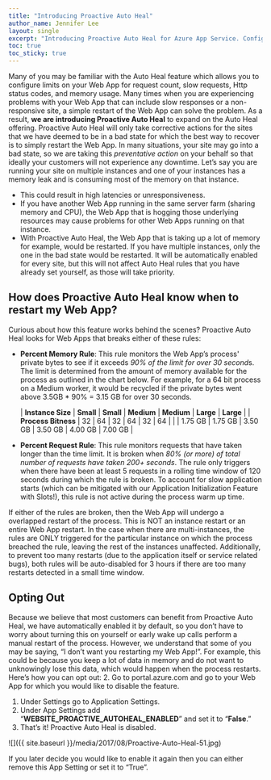 ```yaml
---
title: "Introducing Proactive Auto Heal"
author_name: Jennifer Lee 
layout: single
excerpt: "Introducing Proactive Auto Heal for Azure App Service. Configure limits on your Web App for request count, slow requests, Http status codes, and memory usage."
toc: true
toc_sticky: true
---
```


Many of you may be familiar with the Auto Heal feature which allows you to configure limits on your Web App for request count, slow requests, Http status codes, and memory usage. Many times when you are experiencing problems with your Web App that can include slow responses or a non-responsive site, a simple restart of the Web App can solve the problem. As a result, **we are introducing Proactive Auto Heal** to expand on the Auto Heal offering. Proactive Auto Heal will only take corrective actions for the sites that we have deemed to be in a bad state for which the best way to recover is to simply restart the Web App. In many situations, your site may go into a bad state, so we are taking this *preventative action* on your behalf so that ideally your customers will not experience any downtime. Let’s say you are running your site on multiple instances and one of your instances has a memory leak and is consuming most of the memory on that instance.  

- This could result in high latencies or unresponsiveness.
- If you have another Web App running in the same server farm (sharing memory and CPU), the Web App that is hogging those underlying resources may cause problems for other Web Apps running on that instance.
- With Proactive Auto Heal, the Web App that is taking up a lot of memory for example, would be restarted. If you have multiple instances, only the one in the bad state would be restarted.
It will be automatically enabled for every site, but this will not affect Auto Heal rules that you have already set yourself, as those will take priority. 

## How does Proactive Auto Heal know when to restart my Web App?

Curious about how this feature works behind the scenes? Proactive Auto Heal looks for Web Apps that breaks either of these rules:  

- **Percent Memory Rule**: This rule monitors the Web App’s process' private bytes to see if it exceeds *90% of the limit for over 30 second*s. The limit is determined from the amount of memory available for the process as outlined in the chart below. For example, for a 64 bit process on a Medium worker, it would be recycled if the private bytes went above 3.5GB * 90% = 3.15 GB for over 30 seconds.

  | **Instance Size**   | **Small** | **Small** | **Medium** | **Medium** | **Large** | **Large** |
  | **Process Bitness** |    32     |    64     |     32     |    64      |      32   |     64    |
  |                     | 1.75 GB   |  1.75 GB  |  3.50 GB   |  3.50 GB   | 4.00 GB   |  7.00 GB  |

- **Percent Request Rule**: This rule monitors requests that have taken longer than the time limit. It is broken when *80% (or more) of total number of requests have taken 200+ seconds*. The rule only triggers when there have been at least 5 requests in a rolling time window of 120 seconds during which the rule is broken. To account for slow application starts (which can be mitigated with our Application Initialization Feature with Slots!), this rule is not active during the process warm up time.

If either of the rules are broken, then the Web App will undergo a overlapped restart of the process. This is NOT an instance restart or an entire Web App restart. In the case when there are multi-instances, the rules are ONLY triggered for the particular instance on which the process breached the rule, leaving the rest of the instances unaffected. Additionally, to prevent too many restarts (due to the application itself or service related bugs), both rules will be auto-disabled for 3 hours if there are too many restarts detected in a small time window.

## Opting Out

Because we believe that most customers can benefit from Proactive Auto Heal, we have automatically enabled it by default, so you don’t have to worry about turning this on yourself or early wake up calls perform a manual restart of the process. However, we understand that some of you may be saying, “I don’t want you restarting my Web App!”. For example, this could be because you keep a lot of data in memory and do not want to unknowingly lose this data, which would happen when the process restarts. Here’s how you can opt out:  2. Go to portal.azure.com and go to your Web App for which you would like to disable the feature.

1. Under Settings go to Application Settings.
1. Under App Settings add “**WEBSITE\_PROACTIVE\_AUTOHEAL\_ENABLED**” and set it to “**False**.”
1. That’s it! Proactive Auto Heal is disabled.

![]({{ site.baseurl }}/media/2017/08/Proactive-Auto-Heal-51.jpg)

If you later decide you would like to enable it again then you can either remove this App Setting or set it to “True”.
